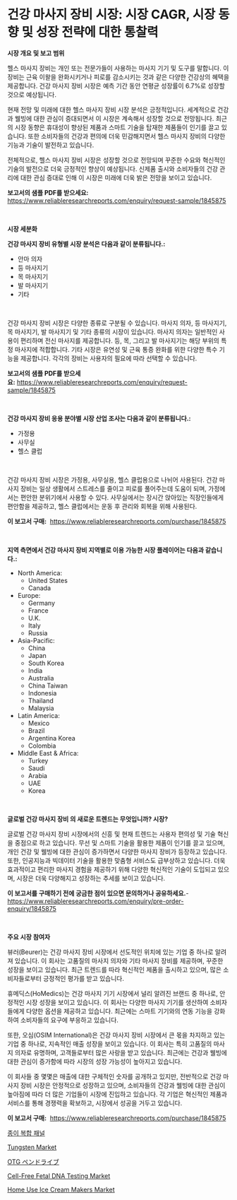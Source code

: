 <p><h1>건강 마사지 장비 시장: 시장 CAGR, 시장 동향 및 성장 전략에 대한 통찰력</h1></p><p><strong>시장 개요 및 보고 범위</strong></p>
<p><p>헬스 마사지 장비는 개인 또는 전문가들이 사용하는 마사지 기기 및 도구를 말합니다. 이 장비는 근육 이왈을 완화시키거나 피로를 감소시키는 것과 같은 다양한 건강상의 혜택을 제공합니다. 건강 마사지 장비 시장은 예측 기간 동안 연평균 성장률이 6.7%로 성장할 것으로 예상됩니다.</p><p>현재 전망 및 미래에 대한 헬스 마사지 장비 시장 분석은 긍정적입니다. 세계적으로 건강과 웰빙에 대한 관심이 증대되면서 이 시장은 계속해서 성장할 것으로 전망됩니다. 최근의 시장 동향은 휴대성이 향상된 제품과 스마트 기술을 탑재한 제품들이 인기를 끌고 있습니다. 또한 소비자들의 건강과 편의에 더욱 민감해지면서 헬스 마사지 장비의 다양한 기능과 기술이 발전하고 있습니다.</p><p>전체적으로, 헬스 마사지 장비 시장은 성장할 것으로 전망되며 꾸준한 수요와 혁신적인 기술의 발전으로 더욱 긍정적인 향상이 예상됩니다. 신제품 출시와 소비자들의 건강 관리에 대한 관심 증대로 인해 이 시장은 미래에 더욱 밝은 전망을 보이고 있습니다.</p></p>
<p><strong>보고서의 샘플 PDF를 받으세요:</strong> <a href="https://www.reliableresearchreports.com/enquiry/request-sample/1845875">https://www.reliableresearchreports.com/enquiry/request-sample/1845875</a></p>
<p>&nbsp;</p>
<p><strong>시장 세분화</strong></p>
<p><strong>건강 마사지 장비 유형별 시장 분석은 다음과 같이 분류됩니다.:</strong></p>
<p><ul><li>안마 의자</li><li>등 마사지기</li><li>목 마사지기</li><li>발 마사지기</li><li>기타</li></ul></p>
<p>&nbsp;</p>
<p><p>건강 마사지 장비 시장은 다양한 종류로 구분될 수 있습니다. 마사지 의자, 등 마사지기, 목 마사지기, 발 마사지기 및 기타 종류의 시장이 있습니다. 마사지 의자는 일반적인 사용이 편리하며 전신 마사지를 제공합니다. 등, 목, 그리고 발 마사지기는 해당 부위의 특정 마사지에 적합합니다. 기타 시장은 유연성 및 근육 통증 완화를 위한 다양한 특수 기능을 제공합니다. 각각의 장비는 사용자의 필요에 따라 선택할 수 있습니다.</p></p>
<p><strong>보고서의 샘플 PDF를 받으세요:</strong>&nbsp;<a href="https://www.reliableresearchreports.com/enquiry/request-sample/1845875">https://www.reliableresearchreports.com/enquiry/request-sample/1845875</a></p>
<p>&nbsp;</p>
<p><strong> 건강 마사지 장비 응용 분야별 시장 산업 조사는 다음과 같이 분류됩니다.:</strong></p>
<p><ul><li>가정용</li><li>사무실</li><li>헬스 클럽</li></ul></p>
<p>&nbsp;</p>
<p><p>건강 마사지 장비 시장은 가정용, 사무실용, 헬스 클럽용으로 나뉘어 사용된다. 건강 마사지 장비는 일상 생활에서 스트레스를 줄이고 피로를 풀어주는데 도움이 되며, 가정에서는 편안한 분위기에서 사용할 수 있다. 사무실에서는 장시간 앉아있는 직장인들에게 편안함을 제공하고, 헬스 클럽에서는 운동 후 관리와 회복을 위해 사용된다.</p></p>
<p><strong>이 보고서 구매:</strong>&nbsp; <a href="https://www.reliableresearchreports.com/purchase/1845875">https://www.reliableresearchreports.com/purchase/1845875</a></p>
<p>&nbsp;</p>
<p><strong>지역 측면에서 건강 마사지 장비 지역별로 이용 가능한 시장 플레이어는 다음과 같습니다.:</strong></p>
<p><ul>
    <li>
        North America:
        <ul>
            <li>United States</li>
            <li>Canada</li>
        </ul>
    </li>
    <li>
        Europe:
        <ul>
            <li>Germany</li>
            <li>France</li>
            <li>U.K.</li>
            <li>Italy</li>
            <li>Russia</li>
        </ul>
    </li>
    <li>
        Asia-Pacific:
        <ul>
            <li>China</li>
            <li>Japan</li>
            <li>South Korea</li>
            <li>India</li>
            <li>Australia</li>
            <li>China Taiwan</li>
            <li>Indonesia</li>
            <li>Thailand</li>
            <li>Malaysia</li>
        </ul>
    </li>
    <li>
        Latin America:
        <ul>
            <li>Mexico</li>
            <li>Brazil</li>
            <li>Argentina Korea</li>
            <li>Colombia</li>
        </ul>
    </li>
    <li>
        Middle East & Africa:
        <ul>
            <li>Turkey</li>
            <li>Saudi</li>
            <li>Arabia</li>
            <li>UAE</li>
            <li>Korea</li>
        </ul>
    </li>
    </ul></p>
<p>&nbsp;</p>
<p><strong>글로벌 건강 마사지 장비 의 새로운 트렌드는 무엇입니까? 시장?</strong></p>
<p><p>글로벌 건강 마사지 장비 시장에서의 신흥 및 현재 트렌드는 사용자 편의성 및 기술 혁신을 중점으로 하고 있습니다. 무선 및 스마트 기술을 활용한 제품이 인기를 끌고 있으며, 개인 건강 및 웰빙에 대한 관심이 증가하면서 다양한 마사지 장비가 등장하고 있습니다. 또한, 인공지능과 빅데이터 기술을 활용한 맞춤형 서비스도 급부상하고 있습니다. 더욱 효과적이고 편리한 마사지 경험을 제공하기 위해 다양한 혁신적인 기술이 도입되고 있으며, 시장은 더욱 다양해지고 성장하는 추세를 보이고 있습니다.</p></p>
<p><strong>이 보고서를 구매하기 전에 궁금한 점이 있으면 문의하거나 공유하세요.</strong>- <a href="https://www.reliableresearchreports.com/enquiry/pre-order-enquiry/1845875">https://www.reliableresearchreports.com/enquiry/pre-order-enquiry/1845875</a></p>
<p>&nbsp;</p>
<p><strong>주요 시장 참여자</strong></p>
<p><p>뷰러(Beurer)는 건강 마사지 장비 시장에서 선도적인 위치에 있는 기업 중 하나로 알려져 있습니다. 이 회사는 고품질의 마사지 의자와 기타 마사지 장비를 제공하며, 꾸준한 성장을 보이고 있습니다. 최근 트렌드를 따라 혁신적인 제품을 출시하고 있으며, 많은 소비자들로부터 긍정적인 평가를 받고 있습니다. </p><p>휴메딕스(HoMedics)는 건강 마사지 기기 시장에서 널리 알려진 브랜드 중 하나로, 안정적인 시장 성장을 보이고 있습니다. 이 회사는 다양한 마사지 기기를 생산하여 소비자들에게 다양한 옵션을 제공하고 있습니다. 최근에는 스마트 기기와의 연동 기능을 강화하여 소비자들의 요구에 부응하고 있습니다. </p><p>또한, 오심(OSIM International)은 건강 마사지 장비 시장에서 큰 몫을 차지하고 있는 기업 중 하나로, 지속적인 매출 성장을 보이고 있습니다. 이 회사는 특히 고품질의 마사지 의자로 유명하며, 고객들로부터 많은 사랑을 받고 있습니다. 최근에는 건강과 웰빙에 대한 관심이 증가함에 따라 시장의 성장 가능성이 높아지고 있습니다.</p><p>이 회사들 중 몇몇은 매출에 대한 구체적인 숫자를 공개하고 있지만, 전반적으로 건강 마사지 장비 시장은 안정적으로 성장하고 있으며, 소비자들의 건강과 웰빙에 대한 관심이 높아짐에 따라 더 많은 기업들이 시장에 진입하고 있습니다. 각 기업은 혁신적인 제품과 서비스를 통해 경쟁력을 확보하고, 시장에서 성공을 거두고 있습니다.</p></p>
<p><strong>이 보고서 구매:</strong>&nbsp;&nbsp;<a href="https://www.reliableresearchreports.com/purchase/1845875">https://www.reliableresearchreports.com/purchase/1845875</a></p>
<p><p><a href="https://github.com/vs019sa3m8x/Market-Research-Report-List-1/blob/main/2900693190705.md">종이 복합 패널</a></p><p><a href="https://github.com/gulaimolin/Market-Research-Report-List-3/blob/main/tungsten-market.md">Tungsten Market</a></p><p><a href="https://github.com/oqxogxyvqe90775/Market-Research-Report-List-1/blob/main/3723976190870.md">OTG ペンドライブ</a></p><p><a href="https://view.publitas.com/reportprime-1/cell-free-fetal-dna-testing-market-size-reflecting-a-forecast-till-2030-market-by-type-by-application-and-by-geography/">Cell-Free Fetal DNA Testing Market</a></p><p><a href="https://view.publitas.com/reportprime-1/home-use-ice-cream-makers-market-size-evaluating-its-market-trends-growth-and-projections-2023-2030/">Home Use Ice Cream Makers Market</a></p></p>

